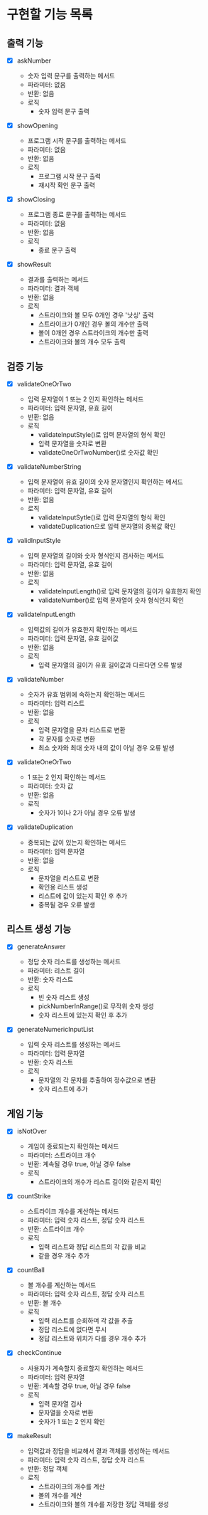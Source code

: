 # 구현할 기능 목록

## 출력 기능

- [x] askNumber
    - 숫자 입력 문구를 출력하는 메서드
    - 파라미터: 없음
    - 반환: 없음
    - 로직
        - 숫자 입력 문구 출력


- [x] showOpening
    - 프로그램 시작 문구를 출력하는 메서드
    - 파라미터: 없음
    - 반환: 없음
    - 로직
        - 프로그램 시작 문구 출력
        - 재시작 확인 문구 출력


- [x] showClosing
    - 프로그램 종료 문구를 출력하는 메서드
    - 파라미터: 없음
    - 반환: 없음
    - 로직
        - 종료 문구 출력


- [x] showResult
    - 결과를 출력하는 메서드
    - 파라미터: 결과 객체
    - 반환: 없음
    - 로직
        - 스트라이크와 볼 모두 0개인 경우 '낫싱' 출력
        - 스트라이크가 0개인 경우 볼의 개수만 출력
        - 볼이 0개인 경우 스트라이크의 개수만 출력
        - 스트라이크와 볼의 개수 모두 출력

## 검증 기능

- [x] validateOneOrTwo
    - 입력 문자열이 1 또는 2 인지 확인하는 메서드
    - 파라미터: 입력 문자열, 유효 길이
    - 반환: 없음
    - 로직
        - validateInputStyle()로 입력 문자열의 형식 확인
        - 입력 문자열을 숫자로 변환
        - validateOneOrTwoNumber()로 숫자값 확인


- [x] validateNumberString
    - 입력 문자열이 유효 길이의 숫자 문자열인지 확인하는 메서드
    - 파라미터: 입력 문자열, 유효 길이
    - 반환: 없음
    - 로직
        - validateInputSytle()로 입력 문자열의 형식 확인
        - validateDuplication으로 입력 문자열의 중복값 확인


- [x] validInputStyle
    - 입력 문자열의 길이와 숫자 형식인지 검사하는 메서드
    - 파라미터: 입력 문자열, 유효 길이
    - 반환: 없음
    - 로직
        - validateInputLength()로 입력 문자열의 길이가 유효한지 확인
        - validateNumber()로 입력 문자열이 숫자 형식인지 확인


- [x] validateInputLength
    - 입력값의 길이가 유효한지 확인하는 메서드
    - 파라미터: 입력 문자열, 유효 길이값
    - 반환: 없음
    - 로직
        - 입력 문자열의 길이가 유효 길이값과 다르다면 오류 발생


- [x] validateNumber
    - 숫자가 유효 범위에 속하는지 확인하는 메서드
    - 파라미터: 입력 리스트
    - 반환: 없음
    - 로직
        - 입력 문자열을 문자 리스트로 변환
        - 각 문자를 숫자로 변환
        - 최소 숫자와 최대 숫자 내의 값이 아닐 경우 오류 발생


- [x] validateOneOrTwo
    - 1 또는 2 인지 확인하는 메서드
    - 파라미터: 숫자 값
    - 반환: 없음
    - 로직
        - 숫자가 1이나 2가 아닐 경우 오류 발생


- [x] validateDuplication
    - 중복되는 값이 있는지 확인하는 메서드
    - 파라미터: 입력 문자열
    - 반환: 없음
    - 로직
        - 문자열을 리스트로 변환
        - 확인용 리스트 생성
        - 리스트에 값이 있는지 확인 후 추가
        - 중복될 경우 오류 발생

## 리스트 생성 기능

- [x] generateAnswer
    - 정답 숫자 리스트를 생성하는 메서드
    - 파라미터: 리스트 길이
    - 반환: 숫자 리스트
    - 로직
        - 빈 숫자 리스트 생성
        - pickNumberInRange()로 무작위 숫자 생성
        - 숫자 리스트에 있는지 확인 후 추가


- [x] generateNumericInputList
    - 입력 숫자 리스트를 생성하는 메서드
    - 파라미터: 입력 문자열
    - 반환: 숫자 리스트
    - 로직
        - 문자열의 각 문자를 추출하여 정수값으로 변환
        - 숫자 리스트에 추가

## 게임 기능

- [x] isNotOver
    - 게임이 종료되는지 확인하는 메서드
    - 파라미터: 스트라이크 개수
    - 반환: 계속될 경우 true, 아닐 경우 false
    - 로직
        - 스트라이크의 개수가 리스트 길이와 같은지 확인


- [x] countStrike
    - 스트라이크 개수를 계산하는 메서드
    - 파라미터: 입력 숫자 리스트, 정답 숫자 리스트
    - 반환: 스트라이크 개수
    - 로직
        - 입력 리스트와 정답 리스트의 각 값을 비교
        - 같을 경우 개수 추가


- [x] countBall
    - 볼 개수를 계산하는 메서드
    - 파라미터: 입력 숫자 리스트, 정답 숫자 리스트
    - 반환: 볼 개수
    - 로직
        - 입력 리스트를 순회하며 각 값을 추출
        - 정답 리스트에 없다면 무시
        - 정답 리스트와 위치가 다를 경우 개수 추가


- [x] checkContinue
    - 사용자가 계속할지 종료할지 확인하는 메서드
    - 파라미터: 입력 문자열
    - 반환: 계속할 경우 true, 아닐 경우 false
    - 로직
        - 입력 문자열 검사
        - 문자열을 숫자로 변환
        - 숫자가 1 또는 2 인지 확인


- [x] makeResult
    - 입력값과 정답을 비교해서 결과 객체를 생성하는 메서드
    - 파라미터: 입력 숫자 리스트, 정답 숫자 리스트
    - 반환: 정답 객체
    - 로직
        - 스트라이크의 개수를 계산
        - 볼의 개수를 계산
        - 스트라이크와 볼의 개수를 저장한 정답 객체를 생성